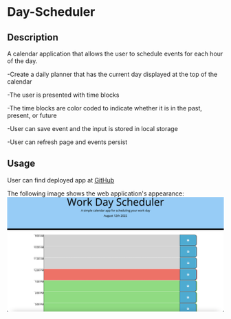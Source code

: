 # Day-Scheduler

## Description

A calendar application that allows the user to schedule events for each hour of the day.

-Create a daily planner that has the current day displayed at the top of the calendar

-The user is presented with time blocks 

-The time blocks are color coded to indicate whether it is in the past, present, or future

-User can save event and the input is stored in local storage

-User can refresh page and events persist


## Usage

User can find deployed app at [GitHub](https://github.com/Babylex710/Work-Day-Scheduler)


The following image shows the web application's appearance:
![alt screenshot](./assets/Screen%20Shot%202022-08-12%20at%2012.18.27%20PM.png)
